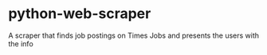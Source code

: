 # python-web-scraper
A scraper that finds job postings on Times Jobs and presents the users with the info
